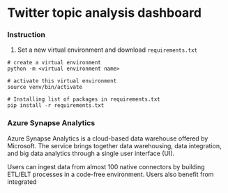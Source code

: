# Twitter topic analysis dashboard

### Instruction

1. Set a new virtual environment and download `requirements.txt`

```shell
# create a virtual environment
python -m <virtual environment name>

# activate this virtual environment
source venv/bin/activate

# Installing list of packages in requirements.txt
pip install -r requirements.txt
```


### Azure Synapse Analytics
Azure Synapse Analytics is a cloud-based data warehouse offered by Microsoft. The service brings together data warehousing, data integration, and big data analytics through a single user interface (UI). 

Users can ingest data from almost 100 native connectors by building ETL/ELT processes in a code-free environment. Users also benefit from integrated 


